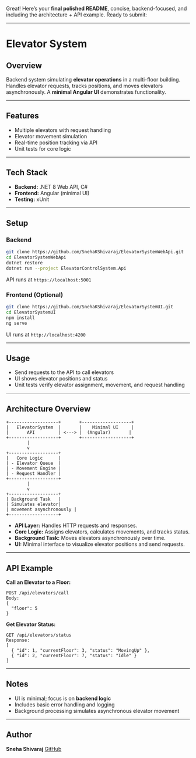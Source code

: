 Great! Here’s your **final polished README**, concise, backend-focused, and including the architecture + API example. Ready to submit:

---

# Elevator System

## Overview

Backend system simulating **elevator operations** in a multi-floor building. Handles elevator requests, tracks positions, and moves elevators asynchronously. A **minimal Angular UI** demonstrates functionality.

---

## Features

* Multiple elevators with request handling
* Elevator movement simulation
* Real-time position tracking via API
* Unit tests for core logic

---

## Tech Stack

* **Backend:** .NET 8 Web API, C#
* **Frontend:** Angular (minimal UI)
* **Testing:** xUnit

---

## Setup

### Backend

```bash
git clone https://github.com/SnehaKShivaraj/ElevatorSystemWebApi.git
cd ElevatorSystemWebApi
dotnet restore
dotnet run --project ElevatorControlSystem.Api
```

API runs at `https://localhost:5001`

### Frontend (Optional)

```bash
git clone https://github.com/SnehaKShivaraj/ElevatorSystemUI.git
cd ElevatorSystemUI
npm install
ng serve
```

UI runs at `http://localhost:4200`

---

## Usage

* Send requests to the API to call elevators
* UI shows elevator positions and status
* Unit tests verify elevator assignment, movement, and request handling

---

## Architecture Overview

```
+-------------------+       +-------------------+
|   ElevatorSystem  |       |    Minimal UI     |
|       API         | <---> |  (Angular)       |
+-------------------+       +-------------------+
        |
        v
+-------------------+
|   Core Logic      |
| - Elevator Queue  |
| - Movement Engine |
| - Request Handler |
+-------------------+
        |
        v
+-------------------+
| Background Task   |
| Simulates elevator|
| movement asynchronously |
+-------------------+
```

* **API Layer:** Handles HTTP requests and responses.
* **Core Logic:** Assigns elevators, calculates movements, and tracks status.
* **Background Task:** Moves elevators asynchronously over time.
* **UI:** Minimal interface to visualize elevator positions and send requests.

---

## API Example

**Call an Elevator to a Floor:**

```
POST /api/elevators/call
Body:
{
  "floor": 5
}
```

**Get Elevator Status:**

```
GET /api/elevators/status
Response:
[
  { "id": 1, "currentFloor": 3, "status": "MovingUp" },
  { "id": 2, "currentFloor": 7, "status": "Idle" }
]
```

---

## Notes

* UI is minimal; focus is on **backend logic**
* Includes basic error handling and logging
* Background processing simulates asynchronous elevator movement

---

## Author

**Sneha Shivaraj**
[GitHub](https://github.com/SnehaKShivaraj)

